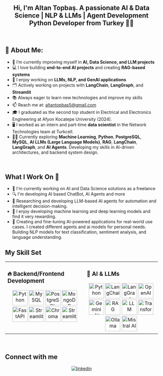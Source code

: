## <div align="center">Hi, I'm Altan Topbaş. A passionate AI & Data Science | NLP & LLMs | Agent Development Python Developer from Turkey 👩‍💻 </div> 
<br/>  

## 🚀 About Me:
- 🌱 I’m currently improving myself in **AI, Data Science, and LLM projects**
- 💻 I love building **end-to-end AI projects** and creating **RAG-based systems**
- 🧠 I enjoy working on **LLMs, NLP, and GenAI applications**
- 🗂️ Actively working on projects with **LangChain**, **LangGraph**, and **Streamlit**
- 📚 Always eager to learn new technologies and improve my skills
- 📫 Reach me at: altantopbas5@gmail.com
- 🎓 I graduated as the second top student in Electrical and Electronics Engineering at Afyon Kocatepe University (2024).
- 🖥️ I worked as an intern and part-time **data scientist** in the Network Technologies team at Turkcell.
- 👩‍💻 Currently exploring **Machine Learning**, **Python**, **PostgreSQL**, **MySQL**, **AI LLMs (Large Language Models)**, **RAG**, **LangChain**, **LangGraph**, and **AI Agents**. Developing my skills in AI-driven architectures, and backend system design.
<br/>

## What I Work On 🚀
- 🔭 I'm currently working on AI and Data Science solutions as a freelance
- 🔍 I'm developing AI based ChatBot, AI Agents and more
- 🔬 Researching and developing LLM-based AI agents for automation and intelligent decision-making.
- 🤖 I enjoy developing machine learning and deep learning models and find it very rewarding.
- 🧠 Creating and fine-tuning AI-powered applications for real-world use cases. I created different agents and ai models for personal needs. Building NLP models for text classification, sentiment analysis, and language understanding.

## My Skill Set  
<table><tr><td valign="top" width="33%">

### 🔥 **Backend/Frontend Development**
<div align="center">
  <a href="https://www.python.org/" target="_blank"><img src="https://profilinator.rishav.dev/skills-assets/python-original.svg" alt="Python" height="50"/></a>
  <a href="https://www.mysql.com/" target="_blank"><img src="https://profilinator.rishav.dev/skills-assets/mysql-original-wordmark.svg" alt="MySQL" height="50"/></a>
  <a href="https://www.postgresql.org/" target="_blank"><img src="https://profilinator.rishav.dev/skills-assets/postgresql-original-wordmark.svg" alt="PostgreSQL" height="50"/></a>
  <a href="https://www.mongodb.com/" target="_blank"><img src="https://profilinator.rishav.dev/skills-assets/mongodb-original-wordmark.svg" alt="MongoDB" height="50"/></a>
  <a href="https://fastapi.tiangolo.com/" target="_blank"><img src="https://fastapi.tiangolo.com/img/logo-margin/logo-teal.png" alt="FastAPI" height="50"/></a>
  <a href="https://streamlit.io/" target="_blank"><img src="https://avatars.githubusercontent.com/u/45109972?s=48&v=4" alt="Streamlit" height="50"/></a>
  <a href="https://www.trychroma.com/" target="_blank"><img src="https://www.trychroma.com/_next/image?url=%2F_next%2Fstatic%2Fmedia%2Fchroma.d840f629.png&w=96&q=75&dpl=dpl_F4mdFQ7htLdXtk8L5Y9phPWGX6g6" alt="Chroma" height="50"/></a>
  <a href="https://www.pinecone.io/" target="_blank"><img src="https://avatars.githubusercontent.com/u/54333248?s=200&v=4" alt="Streamlit" height="50"/></a>

  
  
</div>
</td><td valign="top" width="33%">

### 🤖 **AI & LLMs**
<div align="center">
  <a href="https://python.org/" target="_blank"><img src="https://profilinator.rishav.dev/skills-assets/python-original.svg" alt="Python" height="50"/></a>
  <a href="https://www.langchain.com/" target="_blank"><img src="https://newrelic.com/sites/default/files/styles/medium/public/quickstarts/images/icons/langchain--logo.png?itok=JPlfUXXw" alt="LangChain" height="50"/></a>
  <a href="https://www.langgraph.com/" target="_blank"><img src="https://assets.datacamp.com/production/repositories/6773/datasets/8b56faeb095c39785da93e3584af5b46e15b7842/LangGraph_icon.png" alt="LangGraph" height="50"/></a>
  <a href="https://openai.com/" target="_blank"><img src="https://static-00.iconduck.com/assets.00/openai-icon-2021x2048-4rpe5x7n.png" alt="OpenAI" height="50"/></a>
  <a href="https://ai.google.dev/" target="_blank"><img src="https://img.freepik.com/premium-vector/gemini-logo-icon_1273375-853.jpg" alt="Gemini AI" height="50"/></a>
  <a href="https://github.com/hwchase17/rag" target="_blank"><img src="https://styles.redditmedia.com/t5_4wxz5h/styles/communityIcon_0doymzw2usjd1.png" alt="RAG" height="50"/></a>
  <a href="https://github.com/hwchase17/rag" target="_blank"><img src="https://t4.ftcdn.net/jpg/07/56/11/69/360_F_756116963_MKdL7O7BKH1ZHicpGXHd9ys9xDMhkGr2.jpg" alt="LLM" height="50"/></a>
  <a href="https://huggingface.co/docs/transformers/index" target="_blank"><img src="https://avatars.githubusercontent.com/u/25720743?s=48&v=4" alt="Transformers" height="50"/></a>
  <a href="https://ollama.com/" target="_blank"><img src="https://ollama.com/public/ollama.png" alt="Ollama" height="50"/></a>
  <a href="https://mistral.ai/" target="_blank"><img src="https://avatars.githubusercontent.com/u/132372032?s=200&v=4" alt="Mistral AI" height="50"/></a>
 </td></tr></table>  
<br/>  


## Connect with me  
<div align="center">
<a href="https://linkedin.com/in/altantopbas" target="_blank">
<img src=https://img.shields.io/badge/linkedin-%231E77B5.svg?&style=for-the-badge&logo=linkedin&logoColor=white alt=linkedin style="margin-bottom: 5px;" />
</a>
</div>  
  

<br/> 
